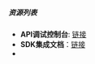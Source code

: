 


##### 资源列表

- **API调试控制台**: [链接](https://next.api.aliyun.com/api?spm=a2c4g.11186623.0.0.7da5626aJOjded)
- **SDK集成文档**：[链接](https://help.aliyun.com/zh/sdk/developer-reference/go-sdk/?spm=a2c4g.11186623.help-menu-262060.d_1_9.5ebf11a9edrtJo)
- 